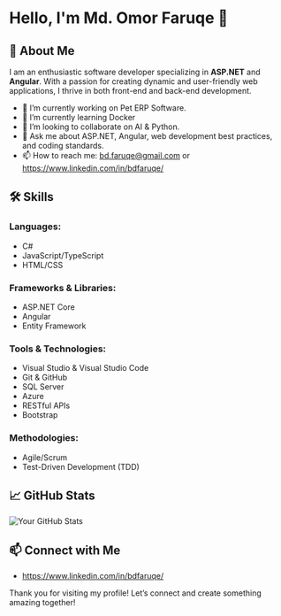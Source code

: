 # Hello, I'm Md. Omor Faruqe 👋

## 🚀 About Me
I am an enthusiastic software developer specializing in **ASP.NET** and **Angular**. With a passion for creating dynamic and user-friendly web applications, I thrive in both front-end and back-end development.

- 🔭 I’m currently working on Pet ERP Software.
- 🌱 I’m currently learning Docker
- 👯 I’m looking to collaborate on AI & Python.
- 💬 Ask me about ASP.NET, Angular, web development best practices, and coding standards.
- 📫 How to reach me: bd.faruqe@gmail.com or https://www.linkedin.com/in/bdfaruqe/

## 🛠 Skills
### Languages:
- C#
- JavaScript/TypeScript
- HTML/CSS

### Frameworks & Libraries:
- ASP.NET Core
- Angular
- Entity Framework

### Tools & Technologies:
- Visual Studio & Visual Studio Code
- Git & GitHub
- SQL Server
- Azure
- RESTful APIs
- Bootstrap


### Methodologies:
- Agile/Scrum
- Test-Driven Development (TDD)

## 📈 GitHub Stats
![Your GitHub Stats](https://github-readme-stats.vercel.app/api?username=yourusername&show_icons=true&hide_title=true&count_private=true&theme=radical)


## 📫 Connect with Me
- https://www.linkedin.com/in/bdfaruqe/


Thank you for visiting my profile! Let’s connect and create something amazing together!
